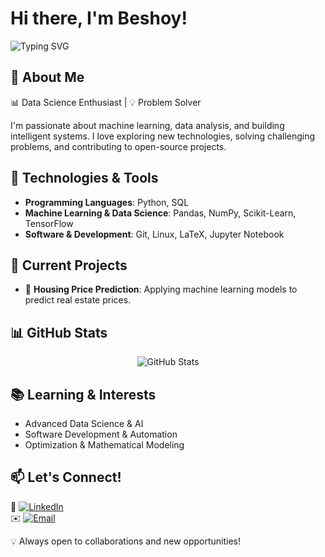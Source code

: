 # Hi there, I'm Beshoy! 
![Typing SVG](https://readme-typing-svg.herokuapp.com?font=Fira+Code&pause=1000&color=00C6FF&width=435&lines=Data+Science+Enthusiast;Machine+Learning+Practitioner;Always+Learning+New+Things!)

## 🚀 About Me  
📊 Data Science Enthusiast | 💡 Problem Solver  

I'm passionate about machine learning, data analysis, and building intelligent systems. I love exploring new technologies, solving challenging problems, and contributing to open-source projects.  

## 🔧 Technologies & Tools  
- **Programming Languages**: Python, SQL  
- **Machine Learning & Data Science**: Pandas, NumPy, Scikit-Learn, TensorFlow  
- **Software & Development**: Git, Linux, LaTeX, Jupyter Notebook  

## 📌 Current Projects  
- 🏡 **Housing Price Prediction**: Applying machine learning models to predict real estate prices.  

## 📊 GitHub Stats  
<p align="center">
  <img src="https://github-readme-stats.vercel.app/api?username=BeshoyAbdAlMasih&show_icons=true&theme=tokyonight" alt="GitHub Stats" />
</p>  

## 📚 Learning & Interests  
- Advanced Data Science & AI  
- Software Development & Automation  
- Optimization & Mathematical Modeling  

## 📫 Let's Connect!  
🔗 [![LinkedIn](https://img.shields.io/badge/LinkedIn-0077B5?style=for-the-badge&logo=linkedin&logoColor=white)](https://www.linkedin.com/in/beshoy-abd-al-masih-6b01712a5)  
✉️ [![Email](https://img.shields.io/badge/Email-D14836?style=for-the-badge&logo=gmail&logoColor=white)](mailto:bosha.abdo.4@gmail.com)  

💡 Always open to collaborations and new opportunities!
